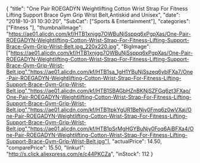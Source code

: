 {
	"title": "One Pair ROEGADYN Weightlifting Cotton Wrist Strap For Fitness Lifting Support Brace Gym Grip Wrist Belt,Antiskid and Unisex",
	"date": "2018-10-31 10:30:20",
	"SubCat": ["Sports & Entertainment"],
	"categories": ["Fitness "],
	"thumbnailImage": "https://ae01.alicdn.com/kf/HTB1xnjgg7OWBuNjSsppq6xPgpXas/One-Pair-ROEGADYN-Weightlifting-Cotton-Wrist-Strap-For-Fitness-Lifting-Support-Brace-Gym-Grip-Wrist-Belt.jpg_220x220.jpg",
	"BigImage": ["https://ae01.alicdn.com/kf/HTB1xnjgg7OWBuNjSsppq6xPgpXas/One-Pair-ROEGADYN-Weightlifting-Cotton-Wrist-Strap-For-Fitness-Lifting-Support-Brace-Gym-Grip-Wrist-Belt.jpg","https://ae01.alicdn.com/kf/HTB1sa_1gH1YBuNjSszeq6yblFXa7/One-Pair-ROEGADYN-Weightlifting-Cotton-Wrist-Strap-For-Fitness-Lifting-Support-Brace-Gym-Grip-Wrist-Belt.jpg","https://ae01.alicdn.com/kf/HTB1SBAGbHZnBKNjSZFGq6zt3FXao/One-Pair-ROEGADYN-Weightlifting-Cotton-Wrist-Strap-For-Fitness-Lifting-Support-Brace-Gym-Grip-Wrist-Belt.jpg","https://ae01.alicdn.com/kf/HTB1tpkYgUR1BeNjy0Fmq6z0wVXaj/One-Pair-ROEGADYN-Weightlifting-Cotton-Wrist-Strap-For-Fitness-Lifting-Support-Brace-Gym-Grip-Wrist-Belt.jpg","https://ae01.alicdn.com/kf/HTB1pSrMgHGYBuNjy0Foq6AiBFXa4/One-Pair-ROEGADYN-Weightlifting-Cotton-Wrist-Strap-For-Fitness-Lifting-Support-Brace-Gym-Grip-Wrist-Belt.jpg"],
	"actualPrice": 14.50,
	"comparePrice": 15.50,
	"linkurl": "http://s.click.aliexpress.com/e/c44PKCZa",
	"inStock": 112
}
